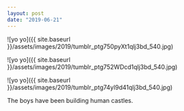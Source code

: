 ```yaml
---
layout: post
date: "2019-06-21"
---
```


![yo yo]({{ site.baseurl }}/assets/images/2019/tumblr_ptg750pyXt1qlj3bd_540.jpg)

![yo yo]({{ site.baseurl }}/assets/images/2019/tumblr_ptg752WDcd1qlj3bd_540.jpg)

![yo yo]({{ site.baseurl }}/assets/images/2019/tumblr_ptg74yl9d41qlj3bd_540.jpg)

The boys have been building human castles.
